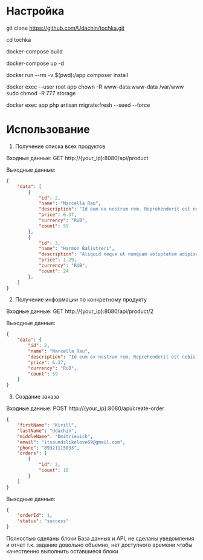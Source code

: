 # Настройка
git clone https://github.com/Udachin/tochka.git

cd tochka

docker-compose build

docker-compose up -d

docker run --rm -v $(pwd):/app composer install

docker exec --user root app chown -R www-data:www-data /var/www
sudo chmod -R 777 storage

docker exec app php artisan migrate:fresh --seed --force

# Использование
1. Получение списка всех продуктов

Входные данные: GET http://{your_ip}:8080/api/product

Выходные данные:
```json
{
    "data": [
        {
            "id": 2,
            "name": "Marcella Rau",
            "description": "Id eum ex nostrum rem. Reprehenderit est nobis aut vel cupiditate quos ullam accusamus.",
            "price": 6.37,
            "currency": "RUB",
            "count": 59
        },
        {
            "id": 3,
            "name": "Harmon Balistreri",
            "description": "Aliquid neque ut numquam voluptatem adipisci recusandae blanditiis incidunt.",
            "price": 1.29,
            "currency": "RUB",
            "count": 24
        },
    ]
}
```

2. Получение информации по конкретному продукту

Входные данные: GET http://{your_ip}:8080/api/product/2

Выходные данные:
```json
{
    "data": {
        "id": 2,
        "name": "Marcella Rau",
        "description": "Id eum ex nostrum rem. Reprehenderit est nobis aut vel cupiditate quos ullam accusamus.",
        "price": 6.37,
        "currency": "RUB",
        "count": 59
    }
}
```

3. Создание заказа

Входные данные: POST http://{your_ip}:8080/api/create-order
```json
{
    "firstName": "Kirill",
    "lastName": "Udachin",
    "middleName": "Dmitrievich",
    "email": "itsoundslikelove69@gmail.com",
    "phone": "89321115033",
    "orders": [
        {
            "id": 2,
            "count": 10
        }
    ]
}
```
Выходные данные:
```json
{
    "orderId": 1,
    "status": "success"
}
```

Полностью сделаны блоки База данных и API, не сделаны уведомления и отчет т.к. задание довольно объемно, нет доступного времени чтобы качественно выполнить оставшиеся блоки